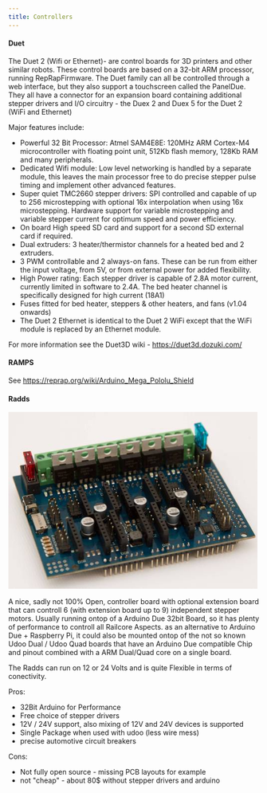 ```yaml
---
title: Controllers 
---
```

#### Duet
The Duet 2 (Wifi or Ethernet)- are control boards for 3D printers and other similar robots. These control boards are based on a 32-bit ARM processor, running RepRapFirmware. The Duet family can all be controlled through a web interface, but they also support a touchscreen called the PanelDue. They all have a connector for an expansion board containing additional stepper drivers and I/O circuitry - the Duex 2 and Duex 5 for the Duet 2 (WiFi and Ethernet)

Major features include:

 * Powerful 32 Bit Processor: Atmel SAM4E8E: 120MHz ARM Cortex-M4 microcontroller with floating point unit, 512Kb flash memory, 128Kb RAM and many peripherals.
 * Dedicated Wifi module: Low level networking is handled by a separate module, this leaves the main processor free to do precise stepper pulse timing and implement other advanced features.
 * Super quiet TMC2660 stepper drivers: SPI controlled and capable of up to 256 microstepping with optional 16x interpolation when using 16x microstepping. Hardware support for variable microstepping and variable stepper current for optimum speed and power efficiency.
 * On board High speed SD card and support for a second SD external card if required.
 * Dual extruders: 3 heater/thermistor channels for a heated bed and 2 extruders.
 * 3 PWM controllable and 2 always-on fans. These can be run from either the input voltage, from 5V, or from external power for added flexibility.
 * High Power rating: Each stepper driver is capable of 2.8A motor current, currently limited in software to 2.4A. The bed heater channel is specifically designed for high current (18A1)
 * Fuses fitted for bed heater, steppers & other heaters, and fans (v1.04 onwards)
 * The Duet 2 Ethernet is identical to the Duet 2 WiFi except that the WiFi module is replaced by an Ethernet module.

For more information see the Duet3D wiki - https://duet3d.dozuki.com/

#### RAMPS

See https://reprap.org/wiki/Arduino_Mega_Pololu_Shield

#### Radds

![RADDS](./images/radds_3.jpg)

A nice, sadly not 100% Open, controller board with optional extension board that can controll 6 (with extension board up to 9) independent stepper motors.
Usually running ontop of a Arduino Due 32bit Board, so it has plenty of performance to controll all Railcore Aspects.
as an alternative to Arduino Due + Raspberry Pi, it could also be mounted ontop of the not so known Udoo Dual / Udoo Quad boards that have an Arduino Due compatible Chip and pinout combined with a ARM Dual/Quad core on a single board.

The Radds can run on 12 or 24 Volts and is quite Flexible in terms of conectivity.

Pros:
  * 32Bit Arduino for Performance
  * Free choice of stepper drivers
  * 12V / 24V support, also mixing of 12V and 24V devices is supported
  * Single Package when used with udoo (less wire mess)
  * precise automotive circuit breakers

Cons:
  * Not fully open source - missing PCB layouts for example
  * not "cheap" - about 80$ without stepper drivers and arduino